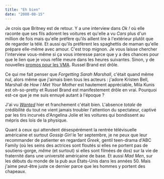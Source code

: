 ```yaml
---
title: "Eh bien"
date: "2008-08-15"
---
```


Je crois que Britney est de retour. Y a une interview dans _Ok !_ où elle raconte que ses fils adorent les voitures et qu'elle a vu _Cars_ plus d'un million de fois mais qu'elle préfère qu'ils aillent lire à l'extérieur plutôt que de regarder la télé. Et aussi qu'ils préfèrent les spaghettis de maman qu'elle prépare elle-même avec amour. C'est trop mignon. Je vous laisse chercher l'interview vous-même si ça vous interesse parce que y a des chances pour que le lien que je vous refile meure dans les heures suivantes. Sinon, y de nouvelles [promos pour les VMA](http://buzzworthy.mtv.com/2008/08/14/daily-vma-update-thirty-seconds-in-heaven-with-britney-spears/). Russel Brand est drôle.

Ce qui me fait penser que _Forgetting Sarah Marshall_, c'était quand même nul, alors même que j'aimais bien tous les acteurs : j'adore Kristen Bell, Marshall de _How I Met Your Mother_ est hautement appréciable, Mila Kunis est oh-so-pretty et Russel Brand est manifestement drôle en vrai. Pourquoi est-ce que je me suis ennuyé autant à l'époque ?

J'ai vu [_Wanted_](http://www.pajiba.com/wanted.htm) hier et franchement c'était bien. L'absence _totale_ de crédibilité du tout ne vient jamais troubler l'attention du spectateur, captivé par les tirs incurvés d'Angelina Jolie et les voitures qui bondissent au mépris des lois de la physique.

Quant à ceux qui attendent désespérément la rentrée télévisuelle américaine et surtout _Gossip Girl_ le 1er septembre, je ne peux que leur recommander de patienter en regardant _Greek_, gentil teen-drama d'ABC Family (où les seins des actrices sont floutés si elles ne portent pas de soutiens-gorge, _même_ (et surtout) si elles sont filmées de dos) sur la vie de fraternité dans une université américaine de base. Et aussi _Mad Men_, sur les débuts du monde de la pub aux États-Unis dans les années 50. Mais j'aime peut-être juste ce dernier parce que les hommes y portent des chapeaux.
